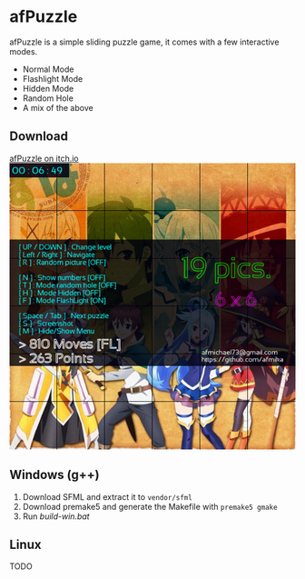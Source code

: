 # afPuzzle
afPuzzle is a simple sliding puzzle game, it comes with a few interactive modes.
* Normal Mode
* Flashlight Mode
* Hidden Mode
* Random Hole
* A mix of the above

## Download
[afPuzzle on itch.io](https://afmika.itch.io/afpuzzle)\
![alt text](cover/cover.png)

## Windows (g++)
1. Download SFML and extract it to `vendor/sfml`
2. Download premake5 and generate the Makefile with `premake5 gmake`
3. Run *build-win.bat*

## Linux
TODO
